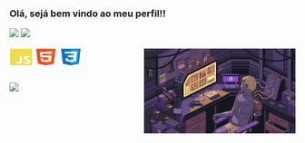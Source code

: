 
### Olá, sejá bem vindo ao meu perfil!!

<div style="display: block;">
  <img height="170em" src="https://github-readme-stats.vercel.app/api?username=lindovaldo1&show_icons=true&theme=tokyonight&include_all_commits=true&count_private=true"/>
  <img height="170em"src="https://github-readme-stats.vercel.app/api/top-langs/?username=lindovaldo1&layout=compact&langs_count=7&theme=tokyonight"/>
</div></br>

  
<div style="display: inline_block">
  <img align="center" alt="icon-Js" height="30" width="40" src="https://raw.githubusercontent.com/devicons/devicon/master/icons/javascript/javascript-plain.svg">
  <img align="center" alt="icon-HTML" height="30" width="40" src="https://raw.githubusercontent.com/devicons/devicon/master/icons/html5/html5-original.svg">
  <img align="center" alt="icon-CSS" height="30" width="40" src="https://raw.githubusercontent.com/devicons/devicon/master/icons/css3/css3-original.svg">  
  <img align="right" height="150" alt="pic-gif" src="https://github.com/lindovaldo1/lindovaldo1/blob/main/Dream%20Kirokaze%20on%20Patreon.gif?raw=true">
</div>
  
  ##

<div>
    <a href="https://www.linkedin.com/in/lindovaldoleao" target="_blank"><img src="https://img.shields.io/badge/-LinkedIn-%230077B5?style=for-the-badge&logo=linkedin&logoColor=white" target="_blank"></a> 
</div>
